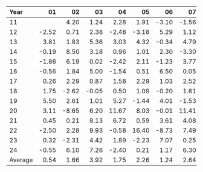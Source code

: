 | Year    |               01   |               02   |               03   |               04   |               05   |               06   |               07   |               08   |               09   |               10   |               11   |               12   |     Average       |     Yearly       |
|:--------|-------------------:|-------------------:|-------------------:|-------------------:|-------------------:|-------------------:|-------------------:|-------------------:|-------------------:|-------------------:|-------------------:|-------------------:|------------------:|-----------------:|
| 11      |                    |               4.20 |               1.24 |               2.28 |               1.91 |              -3.10 |              -1.56 |                    |              -2.33 |               3.83 |               5.43 |               3.98 |              1.59 |            19.05 |
| 12      |              -2.52 |               0.71 |               2.38 |              -2.48 |              -3.18 |               5.29 |               1.12 |               1.73 |               3.66 |              -0.42 |               0.62 |              -1.72 |              0.43 |             5.19 |
| 13      |               3.81 |               1.83 |               5.36 |               3.03 |               4.32 |              -0.34 |               4.79 |              -2.82 |               2.63 |               3.73 |               1.32 |               1.99 |              2.47 |            29.65 |
| 14      |              -0.19 |               8.50 |               3.18 |               0.96 |               1.01 |               2.30 |              -3.30 |               5.52 |              -2.39 |               3.88 |               3.39 |               0.35 |              1.93 |            23.21 |
| 15      |              -1.86 |               6.19 |               0.02 |              -2.42 |               2.11 |              -1.23 |               3.77 |              -6.62 |               5.08 |               4.67 |               1.80 |              -1.66 |              0.82 |             9.85 |
| 16      |              -0.56 |               1.84 |               5.00 |              -1.54 |               0.51 |               6.50 |               0.05 |              -0.23 |              -1.14 |              -1.76 |               2.93 |               2.13 |              1.14 |            13.73 |
| 17      |               0.26 |               2.29 |               0.87 |               1.58 |               2.29 |               1.03 |               2.52 |               0.43 |               2.65 |               4.06 |               1.05 |              -3.03 |              1.33 |            16.00 |
| 18      |               1.75 |              -2.62 |              -0.05 |               0.50 |               1.09 |              -0.20 |               1.61 |               2.58 |              -0.79 |              -7.03 |               4.47 |              -4.78 |             -0.29 |            -3.47 |
| 19      |               5.50 |               2.61 |               1.01 |               5.27 |              -1.44 |               4.01 |              -1.53 |               4.11 |               2.59 |               1.19 |               1.59 |               2.20 |              2.26 |            27.11 |
| 20      |               3.11 |              -8.65 |               6.20 |              11.67 |               8.03 |              -0.01 |              11.41 |               5.45 |               1.04 |               3.07 |               1.43 |               1.72 |              3.71 |            44.47 |
| 21      |               0.45 |               0.21 |               8.13 |               6.72 |               0.59 |               3.61 |               4.08 |               3.59 |              -4.26 |               4.27 |               0.88 |               9.02 |              3.11 |            37.29 |
| 22      |              -2.50 |               2.28 |               9.93 |              -0.58 |              16.40 |              -8.73 |               7.49 |               1.41 |              -4.55 |              14.76 |               4.79 |              -1.54 |              3.26 |            39.16 |
| 23      |               0.32 |              -2.31 |               4.42 |               1.89 |              -2.23 |               7.07 |               0.25 |               0.50 |              -4.41 |               0.12 |               6.48 |               2.36 |              1.20 |            14.46 |
| 24      |              -0.55 |               6.10 |               7.26 |              -2.40 |               0.21 |               1.17 |               6.30 |               5.65 |               0.54 |              -3.98 |               5.00 |                    |              2.30 |            27.60 |
| Average |               0.54 |               1.66 |               3.92 |               1.75 |               2.26 |               1.24 |               2.64 |               1.64 |              -0.12 |               2.17 |               2.94 |               0.85 |              1.81 |            21.66 |